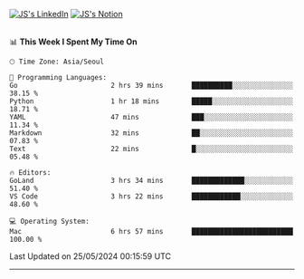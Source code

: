 
[![JS's LinkedIn](https://img.shields.io/badge/LinkedIn-blue?style=for-the-badge&logo=linkedin)](https://www.linkedin.com/in/jaeseung-lee-5a2a32139/) 
[![JS's Notion](https://img.shields.io/badge/Notion-black?style=for-the-badge&logo=notion)](https://bit.ly/ljswiki1) <br><br>
<!-- ![JS's GitHub stats](https://github-readme-stats-lemon-five.vercel.app/api?username=tkxkd0159&hide=contribs,prs,stars,issues&show_icons=true&theme=react&include_all_commits=true)   -->
<!-- ![Top Langs](https://github-readme-stats-lemon-five.vercel.app/api/top-langs/?username=tkxkd0159&layout=compact&hide=jupyter%20notebook,scss,html,css&langs_count=10)  -->


<!--START_SECTION:waka-->
📊 **This Week I Spent My Time On** 

```text
🕑︎ Time Zone: Asia/Seoul

💬 Programming Languages: 
Go                       2 hrs 39 mins       ██████████░░░░░░░░░░░░░░░   38.15 % 
Python                   1 hr 18 mins        █████░░░░░░░░░░░░░░░░░░░░   18.71 % 
YAML                     47 mins             ███░░░░░░░░░░░░░░░░░░░░░░   11.34 % 
Markdown                 32 mins             ██░░░░░░░░░░░░░░░░░░░░░░░   07.83 % 
Text                     22 mins             █░░░░░░░░░░░░░░░░░░░░░░░░   05.48 % 

🔥 Editors: 
GoLand                   3 hrs 34 mins       █████████████░░░░░░░░░░░░   51.40 % 
VS Code                  3 hrs 22 mins       ████████████░░░░░░░░░░░░░   48.60 % 

💻 Operating System: 
Mac                      6 hrs 57 mins       █████████████████████████   100.00 % 
```


 Last Updated on 25/05/2024 00:15:59 UTC
<!--END_SECTION:waka-->

---
<!---
<a href="https://github.com/tkxkd0159/books">
  <img align="center" src="https://github-readme-stats-lemon-five.vercel.app/api/pin/?username=tkxkd0159&repo=books&theme=react" />
</a>
-->

<!---
- 🔭 I’m currently working on ...
- 🌱 I’m currently learning blockchain and distributed network
- 👯 I’m looking to collaborate on ...
- 🤔 I’m looking for help with ...
- 💬 Ask me about ...
- 📫 How to reach me: ...
- 😄 Pronouns: ...
- ⚡ Fun fact: ...
-->
